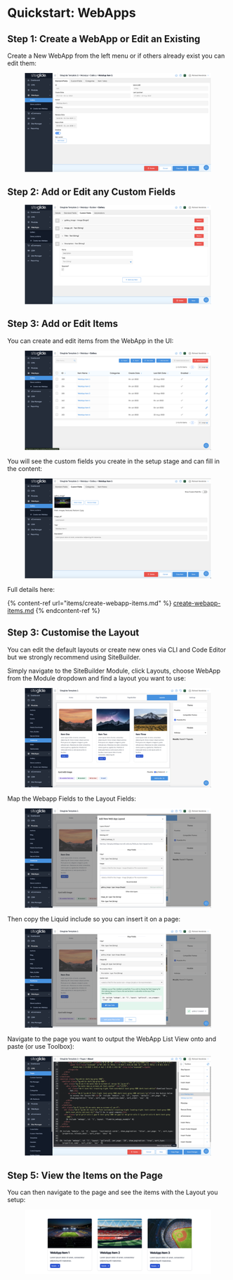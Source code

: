 # Quickstart: WebApps

## Step 1: Create a WebApp or Edit an Existing

Create a New WebApp from the left menu or if others already exist you can edit them:

<figure><img src="../.gitbook/assets/Siteglide-WebApps-Item.png" alt=""><figcaption></figcaption></figure>

## Step 2: Add or Edit any Custom Fields

<figure><img src="../.gitbook/assets/Siteglide-WebApp-Create-Custom-Fields.png" alt=""><figcaption></figcaption></figure>

## Step 3: Add or Edit Items

You can create and edit items from the WebApp in the UI:

<figure><img src="../.gitbook/assets/Siteglide-WebApps-Items-List.png" alt=""><figcaption></figcaption></figure>

You will see the custom fields you create in the setup stage and can fill in the content:

<figure><img src="../.gitbook/assets/Siteglide-WebApps-Item-Custom-Fields.png" alt=""><figcaption></figcaption></figure>

Full details here:

{% content-ref url="items/create-webapp-items.md" %}
[create-webapp-items.md](items/create-webapp-items.md)
{% endcontent-ref %}

## Step 3: Customise the Layout

You can edit the default layouts or create new ones via CLI and Code Editor but we strongly recommend using SiteBuilder.&#x20;

Simply navigate to the SiteBuilder Module, click Layouts, choose WebApp from the Module dropdown and find a layout you want to use:

<figure><img src="../.gitbook/assets/Siteglide-WebApps-SiteBuilder-Layout (1).png" alt=""><figcaption></figcaption></figure>

Map the Webapp Fields to the Layout Fields:

<figure><img src="../.gitbook/assets/Siteglide-WebApps-SiteBuilder-Map-Fields.png" alt=""><figcaption></figcaption></figure>

Then copy the Liquid include so you can insert it on a page:

<figure><img src="../.gitbook/assets/Siteglide-WebApps-SiteBuilder-Include.png" alt=""><figcaption></figcaption></figure>

Navigate to the page you want to output the WebApp List View onto and paste (or use Toolbox):

<figure><img src="../.gitbook/assets/Siteglide-WebApps-Include.png" alt=""><figcaption></figcaption></figure>

## Step 5: View the Items on the Page

You can then navigate to the page and see the items with the Layout you setup:

<figure><img src="../.gitbook/assets/Siteglide-WebApps-Front-End.png" alt=""><figcaption></figcaption></figure>
